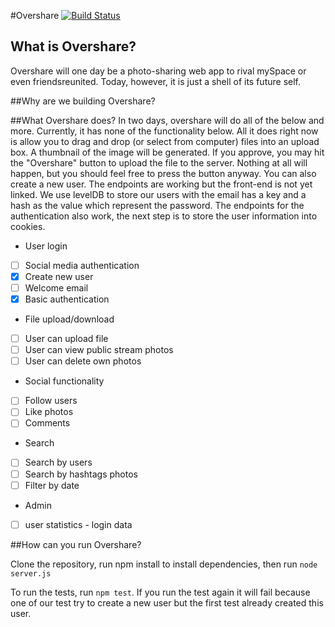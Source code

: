 #Overshare
[![Build Status](https://travis-ci.org/CodersInDev/overshare.svg?branch=test)](https://travis-ci.org/CodersInDev/overshare)

## What is Overshare?  
Overshare will one day be a photo-sharing web app to rival mySpace or even friendsreunited. Today, however, it is just a shell of its future self.

##Why are we building Overshare?

##What Overshare does?
In two days, overshare will do all of the below and more. Currently, it has none of the functionality below. All it does right now is allow you to drag and drop (or select from computer) files into an upload box. A thumbnail of the image will be generated. If you approve, you may hit the "Overshare" button to upload the file to the server. Nothing at all will happen, but you should feel free to press the button anyway.
You can also create a new user. The endpoints are working but the front-end is not yet linked. We use levelDB to store our users with the email has a key and a hash as the value which represent the password. The endpoints for the authentication also work, the next step is to store the user information into cookies.

* User login
 * [ ] Social media authentication 
 * [x] Create new user
  * [ ] Welcome email 
 * [x] Basic authentication
* File upload/download
 * [ ] User can upload file
 * [ ] User can view public stream photos
 * [ ] User can delete own photos
* Social functionality
 * [ ] Follow users
 * [ ] Like photos
 * [ ] Comments
* Search 
 * [ ] Search by users
 * [ ] Search by hashtags photos
 * [ ] Filter by date
* Admin
 * [ ] user statistics - login data

##How can you run Overshare?

Clone the repository, run npm install to install dependencies, then run ```node server.js```

To run the tests, run ```npm test```. If you run the test again it will fail because one of our test try to create a new user but the first test already created this user.
